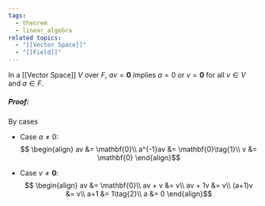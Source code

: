 ```yaml
---
tags:
  - theorem
  - linear_algebra
related topics:
  - "[[Vector Space]]"
  - "[[Field]]"
---
```

In a [[Vector Space]] $V$ over $F$, $av=\mathbf{0}$ implies $a=0$ or $v=\mathbf{0}$ for all $v\in V$ and $a\in F$.
##### Proof:
By cases
- Case $a\neq 0$:$$
	\begin{align}
		av &= \mathbf{0}\\
		a^{-1}av &= \mathbf{0}\tag{1}\\
		v &= \mathbf{0}
	\end{align}$$
[^1]: by [[Multiplication by 0 (vector)]].
- Case $v\neq \mathbf{0}$:$$
	\begin{align}
		av &= \mathbf{0}\\
		av + v &= v\\
		av + 1v &= v\\
		(a+1)v &= v\\
		a+1 &= 1\tag{2}\\
		a &= 0
	\end{align}$$
[^2]: by [[Vector Space/Uniqueness of 1|Uniqueness of 1]].
Therefore either $a=0$ or $v=\mathbf{0}$.